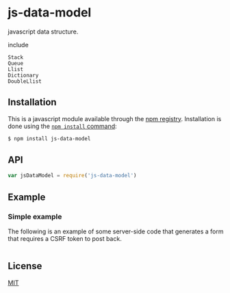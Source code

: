 # js-data-model

javascript data structure.

include 
```
Stack
Queue
Llist
Dictionary
DoubleLlist
```
## Installation

This is a javascript module available through the
[npm registry](https://www.npmjs.com/). Installation is done using the
[`npm install` command](https://docs.npmjs.com/getting-started/installing-npm-packages-locally):

```sh
$ npm install js-data-model
```

## API

<!-- eslint-disable no-unused-vars -->

```js
var jsDataModel = require('js-data-model')
```

## Example

### Simple example

The following is an example of some server-side code that generates a form
that requires a CSRF token to post back.

```js

```

## License

[MIT](LICENSE)
